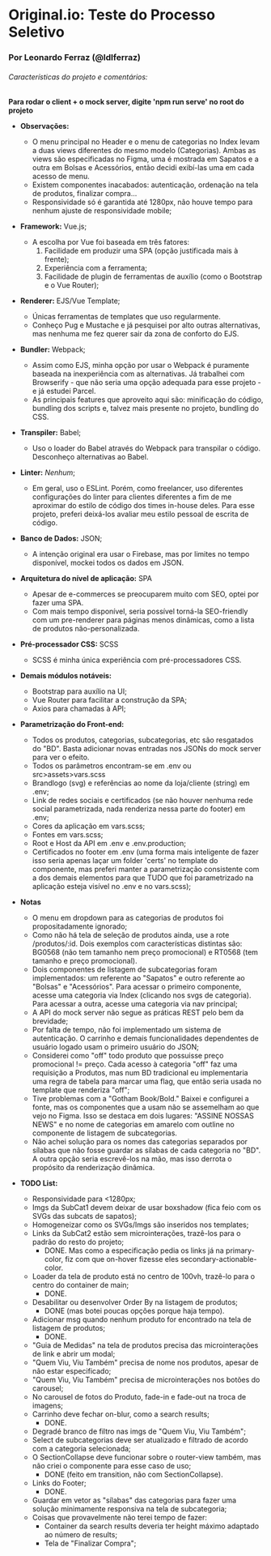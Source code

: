 # Original.io: Teste do Processo Seletivo
### Por Leonardo Ferraz (@ldlferraz)
###### Características do projeto e comentários:

**Para rodar o client + o mock server, digite 'npm run serve' no root do projeto**

  - **Observações:**
    - O menu principal no Header e o menu de categorias no Index levam a duas views diferentes do mesmo
    modelo (Categorias). Ambas as views são especificadas no Figma, uma é mostrada em Sapatos e a outra em
    Bolsas e Acessórios, então decidi exibí-las uma em cada acesso de menu.
    - Existem componentes inacabados: autenticação, ordenação na tela de produtos, finalizar compra...
    - Responsividade só é garantida até 1280px, não houve tempo para nenhum ajuste de responsividade mobile;

  - **Framework:** Vue.js;
    - A escolha por Vue foi baseada em três fatores: 
      1. Facilidade em produzir uma SPA (opção justificada mais à frente); 
      2. Experiência com a ferramenta;
      3. Facilidade de plugin de ferramentas de auxílio (como o Bootstrap e o Vue Router);
  
  - **Renderer:** EJS/Vue Template;
    - Únicas ferramentas de templates que uso regularmente.
    - Conheço Pug e Mustache e já pesquisei por alto outras alternativas, mas nenhuma me fez querer sair da zona de conforto do EJS.
  
  - **Bundler:** Webpack;
    - Assim como EJS, minha opção por usar o Webpack é puramente baseada na inexperiência com as alternativas. Já trabalhei com Browserify - que não seria uma opção adequada para esse projeto - e já estudei Parcel.
    - As principais features que aproveito aqui são: minificação do código, bundling dos scripts e, talvez mais presente no projeto, bundling do CSS.

  - **Transpiler:** Babel;
    - Uso o loader do Babel através do Webpack para transpilar o código. Desconheço alternativas ao Babel.

  - **Linter:** _Nenhum_;
    - Em geral, uso o ESLint. Porém, como freelancer, uso diferentes configurações do linter para clientes diferentes a fim de me aproximar do estilo de código dos times in-house deles. Para esse projeto, preferi deixá-los avaliar meu estilo pessoal de escrita de código.
    
  - **Banco de Dados:** JSON;
    - A intenção original era usar o Firebase, mas por limites no tempo disponível, mockei todos os dados em JSON.

  - **Arquitetura do nível de aplicação:** SPA
    - Apesar de e-commerces se preocuparem muito com SEO, optei por fazer uma SPA. 
    - Com mais tempo disponível, seria possível torná-la SEO-friendly com um pre-renderer para páginas menos dinâmicas, como a lista de produtos não-personalizada.

  - **Pré-processador CSS:** SCSS
    - SCSS é minha única experiência com pré-processadores CSS.

  - **Demais módulos notáveis:**
    - Bootstrap para auxílio na UI;
    - Vue Router para facilitar a construção da SPA;
    - Axios para chamadas à API;
    
  - **Parametrização do Front-end:**
    - Todos os produtos, categorias, subcategorias, etc são resgatados do "BD". Basta adicionar novas entradas
    nos JSONs do mock server para ver o efeito.
    - Todos os parâmetros encontram-se em .env ou src>assets>vars.scss
    - Brandlogo (svg) e referências ao nome da loja/cliente (string) em .env;
    - Link de redes sociais e certificados (se não houver nenhuma rede social parametrizada, nada renderiza nessa parte do footer) em .env;
    - Cores da aplicação em vars.scss;
    - Fontes em vars.scss;
    - Root e Host da API em .env e .env.production;
    - Certificados no footer em .env (uma forma mais inteligente de fazer isso seria apenas laçar um folder 'certs'
    no template do componente, mas preferi manter a parametrização consistente com a dos demais elementos para que TUDO
    que foi parametrizado na aplicação esteja visível no .env e no vars.scss);

  - **Notas**
    - O menu em dropdown para as categorias de produtos foi propositadamente ignorado;
    - Como não há tela de seleção de produtos ainda, use a rote /produtos/:id. Dois exemplos com características distintas são:
    BG0568 (não tem tamanho nem preço promocional) e RT0568 (tem tamanho e preço promocional).
    - Dois componentes de listagem de subcategorias foram implementados: um referente ao "Sapatos" e outro referente
    ao "Bolsas" e "Acessórios". Para acessar o primeiro componente, acesse uma categoria via Index (clicando nos svgs de categoria). 
    Para acessar a outra, acesse uma categoria via nav principal;
    - A API do mock server não segue as práticas REST pelo bem da brevidade;
    - Por falta de tempo, não foi implementado um sistema de autenticação. O carrinho e demais funcionalidades dependentes
    de usuário logado usam o primeiro usuário do JSON;
    - Considerei como "off" todo produto que possuisse preço promocional != preço. Cada acesso à categoria "off" faz
    uma requisição a Produtos, mas num BD tradicional eu implementaria uma regra de tabela para marcar uma flag, que então
    seria usada no template que renderiza "off";
    - Tive problemas com a "Gotham Book/Bold." Baixei e configurei a fonte, mas os componentes que a usam não se assemelham
    ao que vejo no Figma. Isso se destaca em dois lugares: "ASSINE NOSSAS NEWS" e no nome de categorias em amarelo com outline
    no componente de listagem de subcategorias.
    - Não achei solução para os nomes das categorias separados por sílabas que não fosse guardar as sílabas de cada categoria
    no "BD". A outra opção seria escrevê-los na mão, mas isso derrota o propósito da renderização dinâmica.

  - **TODO List:**
    - Responsividade para <1280px;
    - Imgs da SubCat1 devem deixar de usar boxshadow (fica feio com os SVGs das subcats de sapatos);
    - Homogeneizar como os SVGs/Imgs são inseridos nos templates;
    - Links da SubCat2 estão sem microinterações, trazê-los para o padrão do resto do projeto;
      - DONE. Mas como a especificação pedia os links já na primary-color, fiz com que on-hover fizesse eles secondary-actionable-color.
    - Loader da tela de produto está no centro de 100vh, trazê-lo para o centro do container de main;
      - DONE.
    - Desabilitar ou desenvolver Order By na listagem de produtos;
      - DONE (mas botei poucas opções porque haja tempo).
    - Adicionar msg quando nenhum produto for encontrado na tela de listagem de produtos;
      - DONE.
    - "Guia de Medidas" na tela de produtos precisa das microinterações de link e abrir um modal;
    - "Quem Viu, Viu Também" precisa de nome nos produtos, apesar de não estar especificado;
    - "Quem Viu, Viu Também" precisa de microinterações nos botões do carousel;
    - No carousel de fotos do Produto, fade-in e fade-out na troca de imagens;
    - Carrinho deve fechar on-blur, como a search results;
      - DONE.
    - Degradé branco de filtro nas imgs de "Quem Viu, Viu Também";
    - Select de subcategorias deve ser atualizado e filtrado de acordo com a categoria selecionada;
    - O SectionCollapse deve funcionar sobre o router-view também, mas não criei o componente para esse caso de uso;
      - DONE (feito em transition, não com SectionCollapse).
    - Links do Footer;
      - DONE.
    - Guardar em vetor as "sílabas" das categorias para fazer uma solução minimamente responsiva na tela de subcategoria;
    - Coisas que provavelmente não terei tempo de fazer:
      - Container da search results deveria ter height máximo adaptado ao número de results;
      - Tela de "Finalizar Compra";
